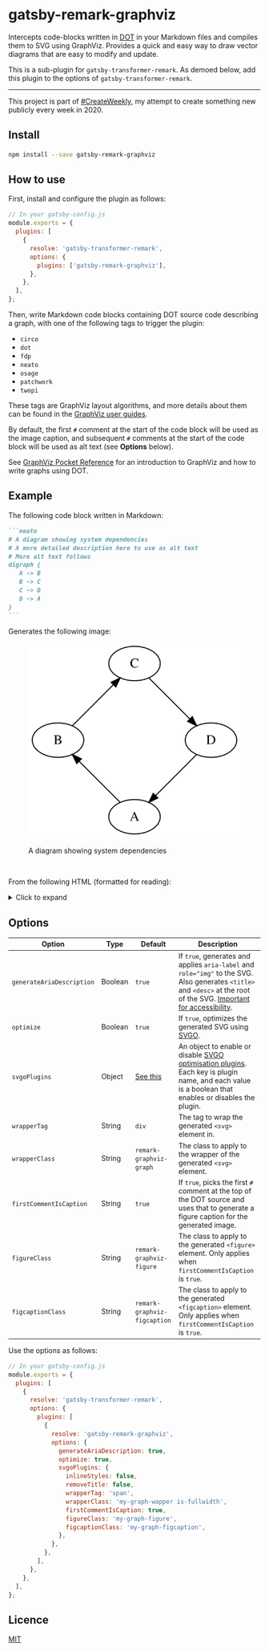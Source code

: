 # gatsby-remark-graphviz

Intercepts code-blocks written in [DOT](<https://en.wikipedia.org/wiki/DOT_(graph_description_language)>) in your Markdown files and compiles them to SVG using GraphViz. Provides a quick and easy way to draw vector diagrams that are easy to modify and update.

This is a sub-plugin for `gatsby-transformer-remark`. As demoed below, add this plugin to the options of `gatsby-transformer-remark`.

---

This project is part of [#CreateWeekly](https://dev.to/josephuspaye/createweekly-create-something-new-publicly-every-week-in-2020-1nh9), my attempt to create something new publicly every week in 2020.

## Install

```bash
npm install --save gatsby-remark-graphviz
```

## How to use

First, install and configure the plugin as follows:

```javascript
// In your gatsby-config.js
module.exports = {
  plugins: [
    {
      resolve: 'gatsby-transformer-remark',
      options: {
        plugins: ['gatsby-remark-graphviz'],
      },
    },
  ],
};
```

Then, write Markdown code blocks containing DOT source code describing a graph, with one of the following tags to trigger the plugin:

- `circo`
- `dot`
- `fdp`
- `neato`
- `osage`
- `patchwork`
- `twopi`

These tags are GraphViz layout algorithms, and more details about them can be found in the [GraphViz user guides](https://graphviz.org/documentation/#user-guides).

By default, the first `#` comment at the start of the code block will be used as the image caption, and subsequent `#` comments at the start of the code block will be used as alt text (see **Options** below).

See [GraphViz Pocket Reference](https://graphs.grevian.org/) for an introduction to GraphViz and how to write graphs using DOT.

## Example

The following code block written in Markdown:

````md
```neato
# A diagram showing system dependencies
# A more detailed description here to use as alt text
# More alt text follows
digraph {
   A -> B
   B -> C
   C -> D
   D -> A
}
```
````

Generates the following image:

<figure>

![SVG image generated from example](./example.svg)
<figcaption>A diagram showing system dependencies</figcaption>

</figure>

<br>

From the following HTML (formatted for reading):

<details>
<summary>Click to expand</summary>

```html
<figure class="remark-graviz-figure">
  <div class="remark-graphviz-graph">
    <svg role="img" aria-label="A more detailed description here to use as alt text\nMore alt text follows" width="296" height="272" viewBox="0 0 222.43 204.43" xmlns="http://www.w3.org/2000/svg">
      <title>A more detailed description here to use as alt text\nMore alt text follows</title>
      <desc>digraph {
        A -&gt; B
        B -&gt; C
        C -&gt; D
        D -&gt; A
      }</desc>
      <g class="graph"><path fill="#fff" stroke="transparent" d="M0 204.43V0h222.43v204.43H0z"></path><g class="node" transform="translate(4 200.43)"><ellipse fill="none" stroke="#000" cx="107.21" cy="-18" rx="27" ry="18"></ellipse><text text-anchor="middle" x="107.21" y="-13.8" font-family="Times,serif" font-size="14">A</text></g><g class="node" transform="translate(4 200.43)"><ellipse fill="none" stroke="#000" cx="27" cy="-98.21" rx="27" ry="18"></ellipse><text text-anchor="middle" x="27" y="-94.01" font-family="Times,serif" font-size="14">B</text></g><g class="edge" transform="translate(4 200.43)"><path fill="none" stroke="#000" d="M92.13-33.09c-12.1-12.1-29.26-29.26-42.93-42.92"></path><path stroke="#000" d="M46.62-73.65l-4.6-9.54 9.55 4.59-4.95 4.95z"></path></g><g class="node" transform="translate(4 200.43)"><ellipse fill="none" stroke="#000" cx="107.21" cy="-178.43" rx="27" ry="18"></ellipse><text text-anchor="middle" x="107.21" y="-174.23" font-family="Times,serif" font-size="14">C</text></g><g class="edge" transform="translate(4 200.43)"><path fill="none" stroke="#000" d="M42.09-113.3c12.1-12.1 29.26-29.26 42.92-42.93"></path><path stroke="#000" d="M82.65-158.81l9.54-4.6-4.59 9.55-4.95-4.95z"></path></g><g class="node" transform="translate(4 200.43)"><ellipse fill="none" stroke="#000" cx="187.43" cy="-98.21" rx="27" ry="18"></ellipse><text text-anchor="middle" x="187.43" y="-94.01" font-family="Times,serif" font-size="14">D</text></g><g class="edge" transform="translate(4 200.43)"><path fill="none" stroke="#000" d="M122.3-163.34l42.93 42.93"></path><path stroke="#000" d="M167.81-122.78l4.6 9.55-9.55-4.6 4.95-4.95z"></path></g><g class="edge" transform="translate(4 200.43)"><path fill="none" stroke="#000" d="M172.34-83.13L129.41-40.2"></path><path stroke="#000" d="M131.78-37.62l-9.55 4.6 4.6-9.55 4.95 4.95z"></path></g></g>
    </svg>
  </div>
  <figcaption class="remark-graviz-figcaption">A diagram showing system dependencies</figcaption>
</figure>
```

</details>

## Options

| Option                    | Type    | Default                                                                                      | Description                                                                                                                                                                                                  |
| ------------------------- | ------- | -------------------------------------------------------------------------------------------- | ------------------------------------------------------------------------------------------------------------------------------------------------------------------------------------------------------------ |
| `generateAriaDescription` | Boolean | `true`                                                                                       | If `true`, generates and applies `aria-label` and `role="img"` to the SVG. Also generates `<title>` and `<desc>` at the root of the SVG. [Important for accessibility](https://stackoverflow.com/a/4756461). |
| `optimize`                | Boolean | `true`                                                                                       | If `true`, optimizes the generated SVG using [SVGO](https://github.com/svg/svgo).                                                                                                                            |
| `svgoPlugins`             | Object  | [See this](https://github.com/JosephusPaye/gatsby-remark-graphviz/blob/master/plugin.js#L10) | An object to enable or disable [SVGO optimisation plugins](https://github.com/svg/svgo#what-it-can-do). Each key is plugin name, and each value is a boolean that enables or disables the plugin.            |
| `wrapperTag`              | String  | `div`                                                                                        | The tag to wrap the generated `<svg>` element in.                                                                                                                                                            |
| `wrapperClass`            | String  | `remark-graphviz-graph`                                                                      | The class to apply to the wrapper of the generated `<svg>` element.                                                                                                                                          |
| `firstCommentIsCaption`   | String  | `true`                                                                                       | If `true`, picks the first `#` comment at the top of the DOT source and uses that to generate a figure caption for the generated image.                                                                      |
| `figureClass`             | String  | `remark-graphviz-figure`                                                                     | The class to apply to the generated `<figure>` element. Only applies when `firstCommentIsCaption` is `true`.                                                                                                 |
| `figcaptionClass`         | String  | `remark-graphviz-figcaption`                                                                 | The class to apply to the generated `<figcaption>` element. Only applies when `firstCommentIsCaption` is `true`.                                                                                             |

Use the options as follows:

```javascript
// In your gatsby-config.js
module.exports = {
  plugins: [
    {
      resolve: 'gatsby-transformer-remark',
      options: {
        plugins: [
          {
            resolve: 'gatsby-remark-graphviz',
            options: {
              generateAriaDescription: true,
              optimize: true,
              svgoPlugins: {
                inlineStyles: false,
                removeTitle: false,
                wrapperTag: 'span',
                wrapperClass: 'my-graph-wapper is-fullwidth',
                firstCommentIsCaption: true,
                figureClass: 'my-graph-figure',
                figcaptionClass: 'my-graph-figcaption',
              },
            },
          },
        ],
      },
    },
  ],
};
```

## Licence

[MIT](LICENCE)
